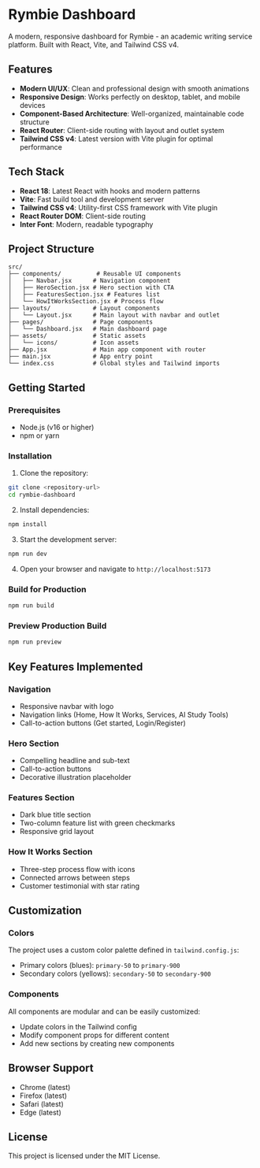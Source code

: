 # Rymbie Dashboard

A modern, responsive dashboard for Rymbie - an academic writing service platform. Built with React, Vite, and Tailwind CSS v4.

## Features

- **Modern UI/UX**: Clean and professional design with smooth animations
- **Responsive Design**: Works perfectly on desktop, tablet, and mobile devices
- **Component-Based Architecture**: Well-organized, maintainable code structure
- **React Router**: Client-side routing with layout and outlet system
- **Tailwind CSS v4**: Latest version with Vite plugin for optimal performance

## Tech Stack

- **React 18**: Latest React with hooks and modern patterns
- **Vite**: Fast build tool and development server
- **Tailwind CSS v4**: Utility-first CSS framework with Vite plugin
- **React Router DOM**: Client-side routing
- **Inter Font**: Modern, readable typography

## Project Structure

```
src/
├── components/          # Reusable UI components
│   ├── Navbar.jsx      # Navigation component
│   ├── HeroSection.jsx # Hero section with CTA
│   ├── FeaturesSection.jsx # Features list
│   └── HowItWorksSection.jsx # Process flow
├── layouts/            # Layout components
│   └── Layout.jsx      # Main layout with navbar and outlet
├── pages/              # Page components
│   └── Dashboard.jsx   # Main dashboard page
├── assets/             # Static assets
│   └── icons/          # Icon assets
├── App.jsx             # Main app component with router
├── main.jsx            # App entry point
└── index.css           # Global styles and Tailwind imports
```

## Getting Started

### Prerequisites

- Node.js (v16 or higher)
- npm or yarn

### Installation

1. Clone the repository:
```bash
git clone <repository-url>
cd rymbie-dashboard
```

2. Install dependencies:
```bash
npm install
```

3. Start the development server:
```bash
npm run dev
```

4. Open your browser and navigate to `http://localhost:5173`

### Build for Production

```bash
npm run build
```

### Preview Production Build

```bash
npm run preview
```

## Key Features Implemented

### Navigation
- Responsive navbar with logo
- Navigation links (Home, How It Works, Services, AI Study Tools)
- Call-to-action buttons (Get started, Login/Register)

### Hero Section
- Compelling headline and sub-text
- Call-to-action buttons
- Decorative illustration placeholder

### Features Section
- Dark blue title section
- Two-column feature list with green checkmarks
- Responsive grid layout

### How It Works Section
- Three-step process flow with icons
- Connected arrows between steps
- Customer testimonial with star rating

## Customization

### Colors
The project uses a custom color palette defined in `tailwind.config.js`:
- Primary colors (blues): `primary-50` to `primary-900`
- Secondary colors (yellows): `secondary-50` to `secondary-900`

### Components
All components are modular and can be easily customized:
- Update colors in the Tailwind config
- Modify component props for different content
- Add new sections by creating new components

## Browser Support

- Chrome (latest)
- Firefox (latest)
- Safari (latest)
- Edge (latest)

## License

This project is licensed under the MIT License.
